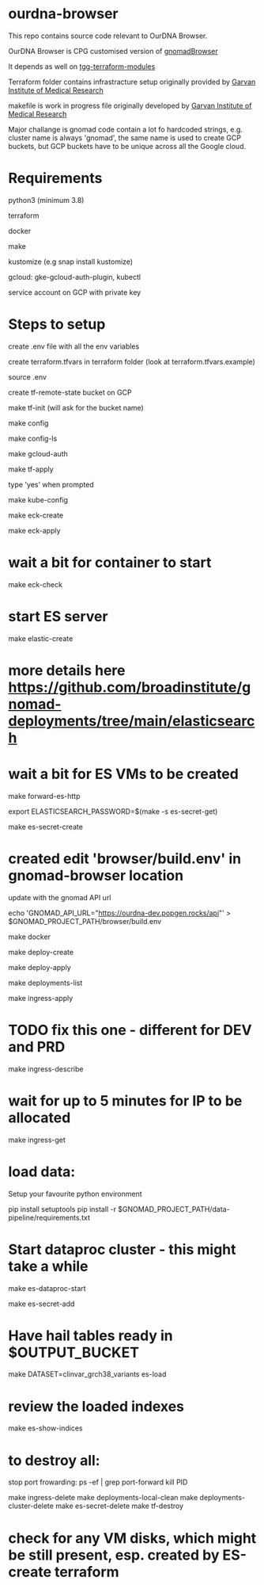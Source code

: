 # ourdna-browser

This repo contains source code relevant to OurDNA Browser.

OurDNA Browser is CPG customised version of [gnomadBrowser](https://github.com/populationgenomics/gnomad-browser)

It depends as well on [tgg-terraform-modules](https://github.com/populationgenomics/tgg-terraform-modules)

Terraform folder contains infrastracture setup originally provided by [Garvan Institute of Medical Research](https://github.com/Garvan-Data-Science-Platform/gnomad-browser/tree/autism-crc-coverage/terraform)

makefile is work in progress file originally developed by [Garvan Institute of Medical Research](https://github.com/Garvan-Data-Science-Platform/gnomad-browser/blob/autism-crc-coverage/makefile)

Major challange is gnomad code contain a lot fo hardcoded strings, e.g. cluster name is always 'gnomad', the same name is used to create GCP buckets, but GCP buckets have to be unique across all the Google cloud.

# Requirements

python3 (minimum 3.8)

terraform

docker

make

kustomize (e.g snap install kustomize)

gcloud: gke-gcloud-auth-plugin, kubectl

service account on GCP with private key


# Steps to setup

create .env file with all the env variables

create terraform.tfvars in terraform folder (look at terraform.tfvars.example)

source .env

create tf-remote-state bucket on GCP

make tf-init (will ask for the bucket name)

make config

make config-ls

make gcloud-auth

make tf-apply

type 'yes' when prompted

make kube-config

make eck-create

make eck-apply

# wait a bit for container to start

make eck-check

# start ES server

make elastic-create

# more details here https://github.com/broadinstitute/gnomad-deployments/tree/main/elasticsearch

# wait a bit for ES VMs to be created

make forward-es-http

export ELASTICSEARCH_PASSWORD=$(make -s es-secret-get)

make es-secret-create

# created edit 'browser/build.env' in gnomad-browser location
update with the gnomad API url

echo 'GNOMAD_API_URL="https://ourdna-dev.popgen.rocks/api"' > $GNOMAD_PROJECT_PATH/browser/build.env

make docker

make deploy-create

make deploy-apply

make deployments-list

make ingress-apply

# TODO fix this one - different for DEV and PRD
make ingress-describe

# wait for up to 5 minutes for IP to be allocated
make ingress-get

# load data:

Setup your favourite python environment

pip install setuptools
pip install -r $GNOMAD_PROJECT_PATH/data-pipeline/requirements.txt


# Start dataproc cluster - this might take a while
make es-dataproc-start   


make es-secret-add

# Have hail tables ready in $OUTPUT_BUCKET

make DATASET=clinvar_grch38_variants es-load

# review the loaded indexes

make es-show-indices

# to destroy all:

stop port frowarding:
ps -ef | grep port-forward
kill PID

make ingress-delete
make deployments-local-clean
make deployments-cluster-delete
make es-secret-delete
make tf-destroy

# check for any VM disks, which might be still present, esp. created by ES-create terraform



